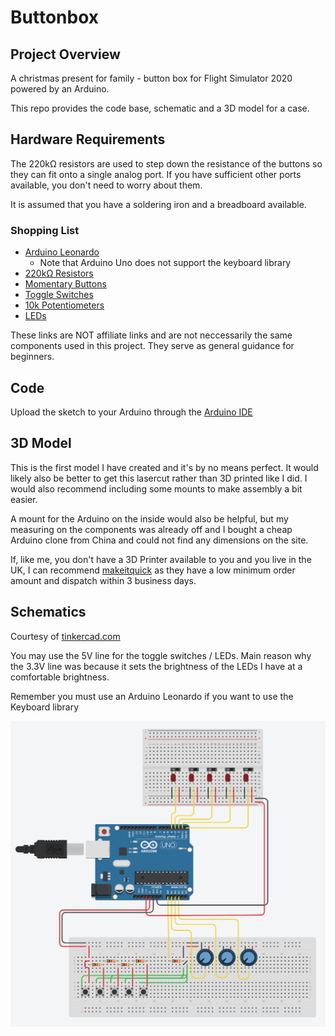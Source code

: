 # Buttonbox

## Project Overview

A christmas present for family - button box for Flight Simulator 2020 powered by an Arduino.

This repo provides the code base, schematic and a 3D model for a case.

## Hardware Requirements

The 220kΩ resistors are used to step down the resistance of the buttons so they can fit onto a single analog port. If you have sufficient other ports available, you don't need to worry about them.

It is assumed that you have a soldering iron and a breadboard available.

### Shopping List

- [Arduino Leonardo](https://www.arduino.cc/en/Main/Arduino_BoardLeonardo)
  - Note that Arduino Uno does not support the keyboard library
- [220kΩ Resistors](https://www.ebay.co.uk/itm/123368952303)
- [Momentary Buttons](https://www.amazon.co.uk/GTIWUNG-Momentary-Button-Switch-Arduino/dp/B081TZFZVS/ref=sr_1_5?keywords=momentary+buttons&qid=1639948361&sr=8-5)
- [Toggle Switches](https://www.amazon.co.uk/ALLNICE-Position-Toggle-Connection-Arduino/dp/B07KK78RRX/ref=sr_1_3?keywords=toggle+switches&qid=1639948383&sr=8-3)
- [10k Potentiometers](https://www.amazon.co.uk/HALJIA-Potentiometer-Arduino-Raspberry-Projects/dp/B07B2TSDVF/ref=sr_1_8?keywords=potentiometer+10k&qid=1639948417&sr=8-8)
- [LEDs](https://www.amazon.co.uk/Elegoo-Diffused-Assorted-Colors-Arduino/dp/B073B2SGHC/ref=sr_1_4?keywords=led+arduino&qid=1639954845&sr=8-4)

These links are NOT affiliate links and are not neccessarily the same components used in this project. They serve as general guidance for beginners.

## Code

Upload the sketch to your Arduino through the [Arduino IDE](https://www.arduino.cc/en/software)

## 3D Model

This is the first model I have created and it's by no means perfect. It would likely also be better to get this lasercut rather than 3D printed like I did. I would also recommend including some mounts to make assembly a bit easier.

A mount for the Arduino on the inside would also be helpful, but my measuring on the components was already off and I bought a cheap Arduino clone from China and could not find any dimensions on the site.

If, like me, you don't have a 3D Printer available to you and you live in the UK, I can recommend [makeitquick](https://makeitquick.co.uk/) as they have a low minimum order amount and dispatch within 3 business days.

## Schematics

Courtesy of [tinkercad.com](https://www.tinkercad.com)

You may use the 5V line for the toggle switches / LEDs. Main reason why the 3.3V line was because it sets the brightness of the LEDs I have at a comfortable brightness.

Remember you must use an Arduino Leonardo if you want to use the Keyboard library

![Schematic](schematics/schematic.jpg "Schmeatic")
